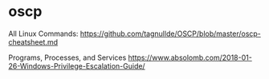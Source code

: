 # oscp

All Linux Commands:
https://github.com/tagnullde/OSCP/blob/master/oscp-cheatsheet.md


Programs, Processes, and Services
https://www.absolomb.com/2018-01-26-Windows-Privilege-Escalation-Guide/
